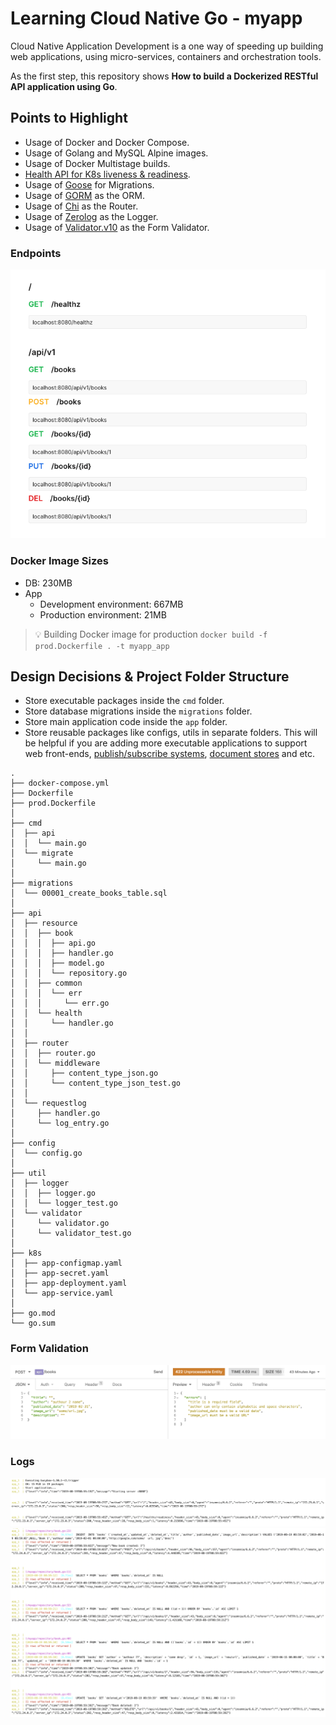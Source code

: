 # Learning Cloud Native Go - myapp
Cloud Native Application Development is a one way of speeding up building web applications, using micro-services, containers and orchestration tools.

As the first step, this repository shows **How to build a Dockerized RESTful API application using Go**. 

## Points to Highlight
- Usage of Docker and Docker Compose.
- Usage of Golang and MySQL Alpine images.
- Usage of Docker Multistage builds.
- [Health API for K8s liveness & readiness](https://kubernetes.io/docs/tasks/configure-pod-container/configure-liveness-readiness-probes/).
- Usage of [Goose](https://github.com/pressly/goose) for Migrations.
- Usage of [GORM](https://gorm.io/) as the ORM.
- Usage of [Chi](https://github.com/go-chi/chi) as the Router.
- Usage of [Zerolog](https://github.com/rs/zerolog) as the Logger.
- Usage of [Validator.v10](https://github.com/go-playground/validator) as the Form Validator.

### Endpoints
![endpoints](doc/assets/endpoints.png)

### Docker Image Sizes
- DB: 230MB
- App
    - Development environment: 667MB
    - Production environment: 21MB

> 💡 Building Docker image for production
> `docker build -f prod.Dockerfile . -t myapp_app`

## Design Decisions & Project Folder Structure
- Store executable packages inside the `cmd` folder.
- Store database migrations inside the `migrations` folder.
- Store main application code inside the `app` folder.
- Store reusable packages like configs, utils in separate folders. This will be helpful if you are adding more executable applications to support web front-ends, [publish/subscribe systems](https://en.wikipedia.org/wiki/Publish%E2%80%93subscribe_pattern), [document stores](https://en.wikipedia.org/wiki/Document-oriented_database) and etc.

```
.
├── docker-compose.yml
├── Dockerfile
├── prod.Dockerfile
│
├── cmd
│  ├── api
│  │  └── main.go
│  └── migrate
│     └── main.go
│
├── migrations
│  └── 00001_create_books_table.sql
│
├── api
│  ├── resource
│  │  ├── book
│  │  │  ├── api.go
│  │  │  ├── handler.go
│  │  │  ├── model.go
│  │  │  └── repository.go
│  │  ├── common
│  │  │  └── err
│  │  │     └── err.go
│  │  └── health
│  │     └── handler.go
│  │
│  ├── router
│  │  ├── router.go
│  │  └── middleware
│  │     ├── content_type_json.go
│  │     └── content_type_json_test.go
│  │
│  └── requestlog
│     ├── handler.go
│     └── log_entry.go
│
├── config
│  └── config.go
│
├── util
│  ├── logger
│  │  ├── logger.go
│  │  └── logger_test.go
│  └── validator
│     └── validator.go
│     └── validator_test.go
│
├── k8s
│  ├── app-configmap.yaml
│  ├── app-secret.yaml
│  ├── app-deployment.yaml
│  └── app-service.yaml
│
├── go.mod
└── go.sum
```

### Form Validation
![Form validation](doc/assets/form_validation.png)

### Logs
![Logs in app init](doc/assets/logs_app_init.png)
![Logs in crud](doc/assets/logs_crud.png)
